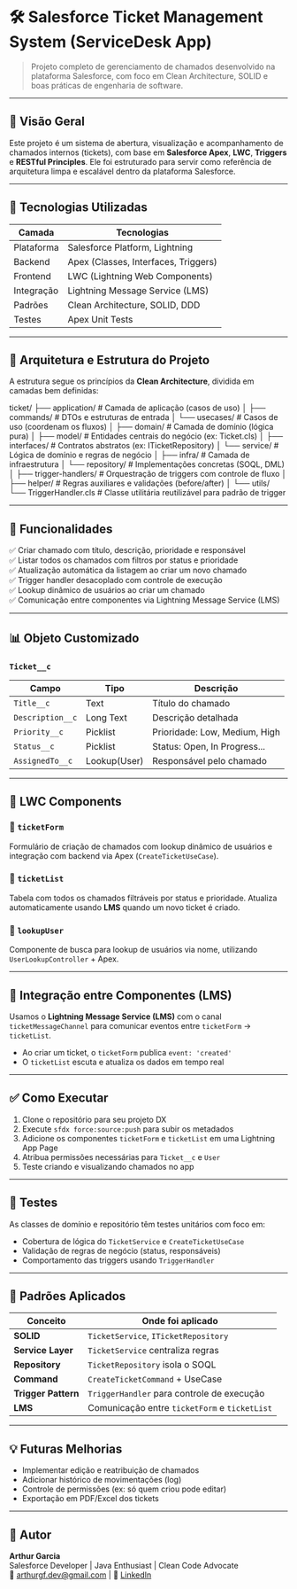 # 🛠️ Salesforce Ticket Management System (ServiceDesk App)

> Projeto completo de gerenciamento de chamados desenvolvido na plataforma Salesforce, com foco em Clean Architecture, SOLID e boas práticas de engenharia de software.

---

## 📌 Visão Geral

Este projeto é um sistema de abertura, visualização e acompanhamento de chamados internos (tickets), com base em **Salesforce Apex**, **LWC**, **Triggers** e **RESTful Principles**. Ele foi estruturado para servir como referência de arquitetura limpa e escalável dentro da plataforma Salesforce.

---

## 🧱 Tecnologias Utilizadas

| Camada          | Tecnologias                     |
|----------------|----------------------------------|
| Plataforma      | Salesforce Platform, Lightning  |
| Backend         | Apex (Classes, Interfaces, Triggers) |
| Frontend        | LWC (Lightning Web Components)  |
| Integração      | Lightning Message Service (LMS) |
| Padrões         | Clean Architecture, SOLID, DDD  |
| Testes          | Apex Unit Tests                 |

---

## 📐 Arquitetura e Estrutura do Projeto

A estrutura segue os princípios da **Clean Architecture**, dividida em camadas bem definidas:

ticket/
├── application/                # Camada de aplicação (casos de uso)
│   ├── commands/               # DTOs e estruturas de entrada
│   └── usecases/              # Casos de uso (coordenam os fluxos)
│
├── domain/                    # Camada de domínio (lógica pura)
│   ├── model/                 # Entidades centrais do negócio (ex: Ticket.cls)
│   ├── interfaces/            # Contratos abstratos (ex: ITicketRepository)
│   └── service/               # Lógica de domínio e regras de negócio
│
├── infra/                     # Camada de infraestrutura
│   └── repository/            # Implementações concretas (SOQL, DML)
│
├── trigger-handlers/          # Orquestração de triggers com controle de fluxo
│
├── helper/                    # Regras auxiliares e validações (before/after)
│
└── utils/
    └── TriggerHandler.cls     # Classe utilitária reutilizável para padrão de trigger

---

## 🔁 Funcionalidades

✅ Criar chamado com título, descrição, prioridade e responsável  
✅ Listar todos os chamados com filtros por status e prioridade  
✅ Atualização automática da listagem ao criar um novo chamado  
✅ Trigger handler desacoplado com controle de execução  
✅ Lookup dinâmico de usuários ao criar um chamado  
✅ Comunicação entre componentes via Lightning Message Service (LMS)  

---

## 📊 Objeto Customizado

### `Ticket__c`

| Campo               | Tipo         | Descrição                      |
|---------------------|--------------|--------------------------------|
| `Title__c`          | Text         | Título do chamado              |
| `Description__c`    | Long Text    | Descrição detalhada            |
| `Priority__c`       | Picklist     | Prioridade: Low, Medium, High  |
| `Status__c`         | Picklist     | Status: Open, In Progress...   |
| `AssignedTo__c`     | Lookup(User) | Responsável pelo chamado       |

---

## 🧩 LWC Components

### 📂 `ticketForm`
Formulário de criação de chamados com lookup dinâmico de usuários e integração com backend via Apex (`CreateTicketUseCase`).

### 📂 `ticketList`
Tabela com todos os chamados filtráveis por status e prioridade. Atualiza automaticamente usando **LMS** quando um novo ticket é criado.

### 📂 `lookupUser`
Componente de busca para lookup de usuários via nome, utilizando `UserLookupController` + Apex.

---

## 📡 Integração entre Componentes (LMS)

Usamos o **Lightning Message Service (LMS)** com o canal `ticketMessageChannel` para comunicar eventos entre `ticketForm` → `ticketList`.

- Ao criar um ticket, o `ticketForm` publica `event: 'created'`
- O `ticketList` escuta e atualiza os dados em tempo real

---

## ✅ Como Executar

1. Clone o repositório para seu projeto DX
2. Execute `sfdx force:source:push` para subir os metadados
3. Adicione os componentes `ticketForm` e `ticketList` em uma Lightning App Page
4. Atribua permissões necessárias para `Ticket__c` e `User`
5. Teste criando e visualizando chamados no app

---

## 🧪 Testes

As classes de domínio e repositório têm testes unitários com foco em:

- Cobertura de lógica do `TicketService` e `CreateTicketUseCase`
- Validação de regras de negócio (status, responsáveis)
- Comportamento das triggers usando `TriggerHandler`

---

## 🧠 Padrões Aplicados

| Conceito            | Onde foi aplicado                              |
|---------------------|-------------------------------------------------|
| **SOLID**           | `TicketService`, `ITicketRepository`            |
| **Service Layer**   | `TicketService` centraliza regras               |
| **Repository**      | `TicketRepository` isola o SOQL                 |
| **Command**         | `CreateTicketCommand` + UseCase                 |
| **Trigger Pattern** | `TriggerHandler` para controle de execução      |
| **LMS**             | Comunicação entre `ticketForm` e `ticketList`   |

---

## 💡 Futuras Melhorias

- Implementar edição e reatribuição de chamados
- Adicionar histórico de movimentações (log)
- Controle de permissões (ex: só quem criou pode editar)
- Exportação em PDF/Excel dos tickets

---

## 👤 Autor

**Arthur Garcia**  
Salesforce Developer | Java Enthusiast | Clean Code Advocate  
📧 arthurgf.dev@gmail.com | 💼 [LinkedIn](https://www.linkedin.com/in/arthur-garcia-88770728a/)